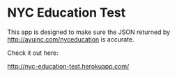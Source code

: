 NYC Education Test
======

This app is designed to make sure the JSON returned by http://ayuinc.com/nyceducation is accurate.

Check it out here:

http://nyc-education-test.herokuapp.com/

